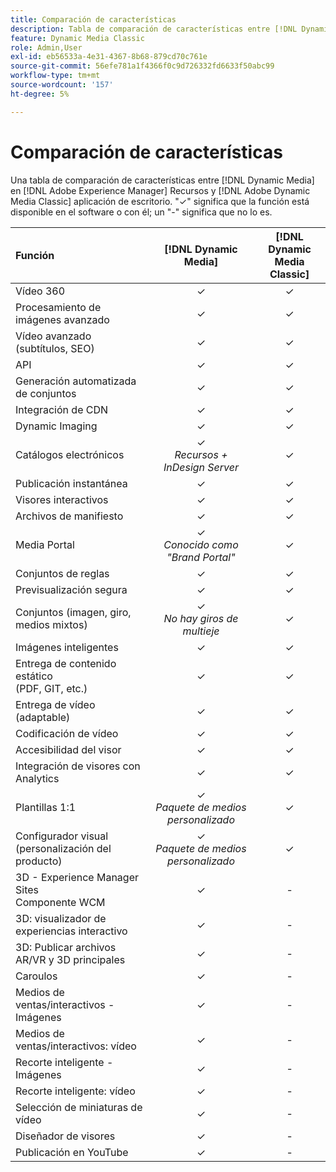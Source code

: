 ```yaml
---
title: Comparación de características
description: Tabla de comparación de características entre [!DNL Dynamic Media] en [!DNL Adobe Experience Manager] Recursos y [!DNL Adobe Dynamic Media Classic] aplicación de escritorio.
feature: Dynamic Media Classic
role: Admin,User
exl-id: eb56533a-4e31-4367-8b68-879cd70c761e
source-git-commit: 56efe781a1f4366f0c9d726332fd6633f50abc99
workflow-type: tm+mt
source-wordcount: '157'
ht-degree: 5%

---
```


# Comparación de características

Una tabla de comparación de características entre [!DNL Dynamic Media] en [!DNL Adobe Experience Manager] Recursos y [!DNL Adobe Dynamic Media Classic] aplicación de escritorio. &quot;✓&quot; significa que la función está disponible en el software o con él; un &quot;-&quot; significa que no lo es.

| Función | [!DNL Dynamic Media] | [!DNL Dynamic Media<br>Classic] |
| :--- | :---: | :---: |
| Vídeo 360 | ✓ | ✓ |
| Procesamiento de imágenes avanzado | ✓ | ✓ |
| Vídeo avanzado (subtítulos, SEO) | ✓ | ✓ |
| API | ✓ | ✓ |
| Generación automatizada de conjuntos | ✓ | ✓ |
| Integración de CDN | ✓ | ✓ |
| Dynamic Imaging | ✓ | ✓ |
| Catálogos electrónicos | ✓<br>*Recursos + InDesign Server* | ✓ |
| Publicación instantánea | ✓ | ✓ |
| Visores interactivos | ✓ | ✓ |
| Archivos de manifiesto | ✓ | ✓ |
| Media Portal | ✓<br>*Conocido como &quot;Brand Portal&quot;* | ✓ |
| Conjuntos de reglas | ✓ | ✓ |
| Previsualización segura | ✓ | ✓ |
| Conjuntos (imagen, giro, medios mixtos) | ✓<br>*No hay giros de multieje* | ✓ |
| Imágenes inteligentes | ✓ | ✓ |
| Entrega de contenido estático<br>(PDF, GIT, etc.) | ✓ | ✓ |
| Entrega de vídeo (adaptable) | ✓ | ✓ |
| Codificación de vídeo | ✓ | ✓ |
| Accesibilidad del visor | ✓ | ✓ |
| Integración de visores con Analytics | ✓ | ✓ |
| Plantillas 1:1 | ✓<br>*Paquete de medios personalizado* | ✓ |
| Configurador visual<br>(personalización del producto) | ✓<br>*Paquete de medios personalizado* | ✓ |
| 3D - Experience Manager Sites<br>Componente WCM | ✓ | - |
| 3D: visualizador de experiencias interactivo | ✓ | - |
| 3D: Publicar archivos AR/VR y 3D principales | ✓ | - |
| Caroulos | ✓ | - |
| Medios de ventas/interactivos - Imágenes | ✓ | - |
| Medios de ventas/interactivos: vídeo | ✓ | - |
| Recorte inteligente - Imágenes | ✓ | - |
| Recorte inteligente: vídeo | ✓ | - |
| Selección de miniaturas de vídeo | ✓ | - |
| Diseñador de visores | ✓ | - |
| Publicación en YouTube | ✓ | - |
